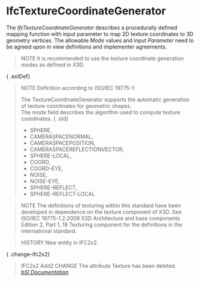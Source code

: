 IfcTextureCoordinateGenerator
=============================
The _IfcTextureCoordinateGenerator_ describes a procedurally defined mapping
function with input parameter to map 2D texture coordinates to 3D geometry
vertices. The allowable _Mode_ values and input _Parameter_ need to be agreed
upon in view definitions and implementer agreements.  
  
> NOTE  It is recommended to use the texture coordinate generation modes as
> defined in X3D.  
  
{ .extDef}  
> NOTE  Definition according to ISO/IEC 19775-1:  
>  
> The TextureCoordinateGenerator supports the automatic generation of texture
> coordinates for geometric shapes.  
> The mode field describes the algorithm used to compute texture coordinates.
> { .std}  
> * SPHERE,  
> * CAMERASPACENORMAL,  
> * CAMERASPACEPOSITION,  
> * CAMERASPACEREFLECTIONVECTOR,  
> * SPHERE-LOCAL,  
> * COORD,  
> * COORD-EYE,  
> * NOISE,  
> * NOISE-EYE,  
> * SPHERE-REFLECT,  
> * SPHERE-REFLECT-LOCAL  
  
> NOTE  The definitions of texturing within this standard have been developed
> in dependence on the texture component of X3D. See ISO/IEC 19775-1.2:2008
> X3D Architecture and base components Edition 2, Part 1, 18 Texturing
> component for the definitions in the international standard.  
  
> HISTORY  New entity in IFC2x2.  
  
{ .change-ifc2x2}  
> IFC2x2 Add2 CHANGE  The attribute Texture has been deleted.  
[ _bSI
Documentation_](https://standards.buildingsmart.org/IFC/DEV/IFC4_2/FINAL/HTML/schema/ifcpresentationappearanceresource/lexical/ifctexturecoordinategenerator.htm)


